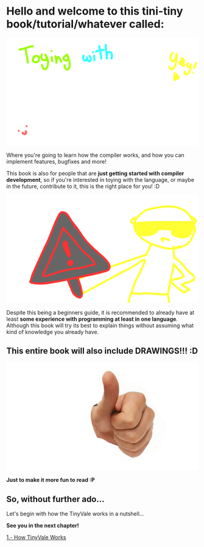 # Hello and welcome to this tini-tiny book/tutorial/whatever called:

![Toying with TinyVale](src/title.png)

Where you're going to learn how the compiler works, and how you can implement features, bugfixes and more!

This book is also for people that are **just getting started with compiler development**, so if you're interested in toying with the language, or maybe in the future, contribute to it, this is the right place for you! :D

![Warning](src/warning.png)

Despite this being a beginners guide, it is recommended to already have at least **some experience with programming at least in one language**. Although this book will try its best to explain things without assuming what kind of knowledge you already have.

## This entire book will also include DRAWINGS!!! :D

![The Realistic Hand OMG](src/the-realistic-hand.png)

**Just to make it more fun to read :P**

## So, without further ado...

Let's begin with how the TinyVale works in a nutshell...

**See you in the next chapter!**

[1.- How TinyVale Works](1-How-TinyVale-Works.md)

